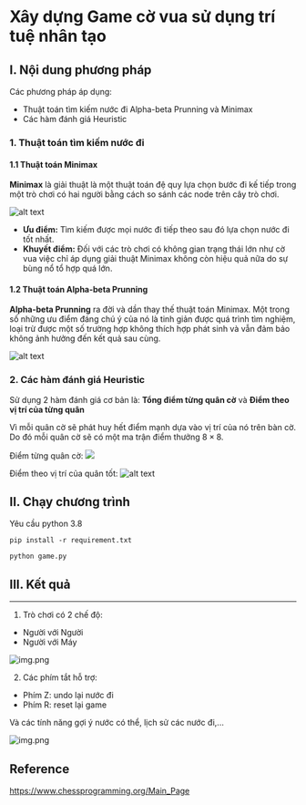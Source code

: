 # Xây dựng Game cờ vua sử dụng trí tuệ nhân tạo

## I. Nội dung phương pháp

Các phương pháp áp dụng:

- Thuật toán tìm kiếm nước đi Alpha-beta Prunning và Minimax
- Các hàm đánh giá Heuristic

### 1. Thuật toán tìm kiếm nước đi

#### 1.1 Thuật toán Minimax

**Minimax** là giải thuật là một thuật toán đệ quy lựa chọn bước đi kế tiếp trong một trò chơi có hai người bằng cách so sánh các node trên cây trò chơi.

![alt text](result/pseudo_code_minimax.png)

- **Ưu điểm:** Tìm kiếm được mọi nước đi tiếp theo sau đó lựa chọn nước đi tốt nhất.
- **Khuyết điểm:** Đối với các trò chơi có không gian trạng thái lớn như cờ vua  việc chỉ áp dụng giải thuật Minimax không còn hiệu quả nữa do sự bùng nổ tổ hợp quá lớn.

#### 1.2 Thuật toán Alpha-beta Prunning

**Alpha-beta Prunning** ra đời và dần thay thế thuật toán Minimax. Một trong số những ưu điểm đáng chú ý của nó là tinh giản được quá trình tìm nghiệm, loại trừ được một số trường hợp không thích hợp phát sinh và vẫn đảm bảo không ảnh hưởng đến kết quả sau cùng. 

![alt text](result/pseudo_code_alphabeta.png)

### 2. Các hàm đánh giá Heuristic

Sử dụng 2 hàm đánh giá cơ bản là: **Tổng điểm từng quân cờ** và **Điểm theo vị trí của từng quân**

Vì mỗi quân cờ sẽ phát huy hết điểm mạnh dựa vào vị trí của nó trên bàn cờ. Do đó mỗi quân cờ sẽ có một ma trận điểm thưởng $8 × 8$.

Điểm từng quân cờ:
![](result/scores.png)

Điểm theo vị trí của quân tốt:
![alt text](result/pawn_scores.png)





## II. Chạy chương trình

Yêu cầu python 3.8

```
pip install -r requirement.txt

python game.py
```

## III. Kết quả

---

1. Trò chơi có 2 chế độ:

- Người với Người
- Người với Máy

![img.png](result/menu.png)

2. Các phím tắt hỗ trợ:

- Phím Z: undo lại nước đi
- Phím R: reset lại game

Và các tính năng gợi ý nước có thể, lịch sử các nước đi,...

![img.png](result/gameplay.png)

## Reference

https://www.chessprogramming.org/Main_Page
